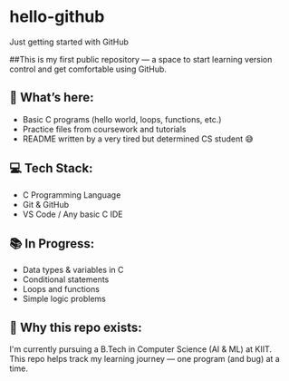 # hello-github
Just getting started with GitHub

##This is my first public repository — a space to start learning version control and get comfortable using GitHub.

## 📌 What’s here:
- Basic C programs (hello world, loops, functions, etc.)
- Practice files from coursework and tutorials
- README written by a very tired but determined CS student 😅

## 💻 Tech Stack:
- C Programming Language
- Git & GitHub
- VS Code / Any basic C IDE

## 📚 In Progress:
- Data types & variables in C
- Conditional statements
- Loops and functions
- Simple logic problems

## 🤖 Why this repo exists:
I'm currently pursuing a B.Tech in Computer Science (AI & ML) at KIIT.  
This repo helps track my learning journey — one program (and bug) at a time.
